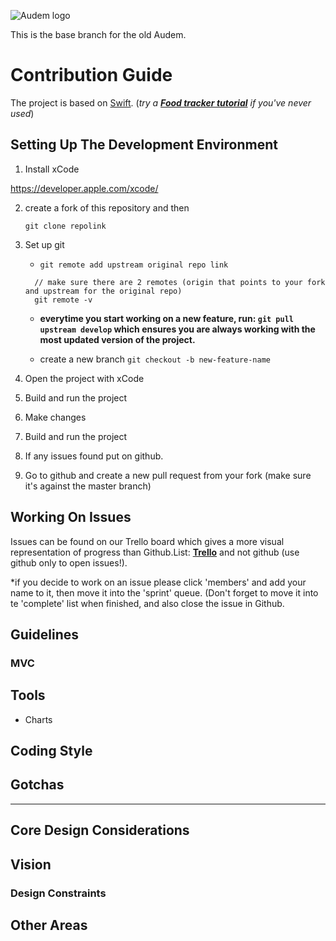 ![Audem logo]()

This is the base branch for the old Audem.

# Contribution Guide

The project is based on [Swift](https://developer.apple.com/swift/). (*try a [**Food tracker tutorial**](https://developer.apple.com/library/archive/referencelibrary/GettingStarted/DevelopiOSAppsSwift/) if you've never used*)

## Setting Up The Development Environment

1. Install xCode

  https://developer.apple.com/xcode/

2. create a fork of this repository and then

    `git clone repolink`

3. Set up git

      - `git remote add upstream original repo link`
      ```
        // make sure there are 2 remotes (origin that points to your fork and upstream for the original repo)
        git remote -v
      ```

    - **everytime you start working on a new feature, run: `git pull upstream develop` which ensures you are always working with the most updated version of the project.**

    - create a new branch `git checkout -b new-feature-name`

4. Open the project with xCode

5. Build and run the project

6. Make changes

7. Build and run the project

8. If any issues found put on github.

9. Go to github and create a new pull request from your fork (make sure it's against the master branch)

## Working On Issues

Issues can be found on our Trello board which gives a more visual representation of progress than Github.List: [**Trello**](https://trello.com/b/j7YQcRaF/audem) and not github (use github only to open issues!).

*if you decide to work on an issue please click 'members' and add your name to it, then move it into the 'sprint' queue. (Don't forget to move it into te 'complete' list when finished, and also close the issue in Github.

## Guidelines


### MVC

## Tools

- Charts

## Coding Style


## **Gotchas**

---

## Core Design Considerations


## Vision 


### Design Constraints 


## Other Areas 


